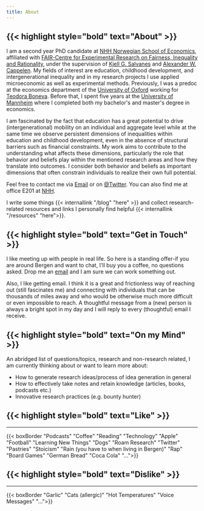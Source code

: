```yaml
---
title: About
---
```


<!---## Hi, I am Marlis!--->

<!---{{< imgresize profile.jpeg "350x350" "Profile Picture" >}}--->

## {{< highlight style="bold" text="About" >}} 

I am a second year PhD candidate at [NHH Norwegian School of Economics](https://www.nhh.no/en/), affiliated with [FAIR-Centre for Experimental Research on Fairness, Inequality and Rationality](https://www.nhh.no/en/research-centres/fair/), under the supervision of [Kjell G. Salvanes](https://sites.google.com/view/kjellsalvanes/home) and [Alexander W. Cappelen](https://sites.google.com/view/alexander-w-cappelen/home). My fields of interest are education, childhood development, and intergenerational inequality and in my research projects I use applied microeconomic as well as experimental methods. Previously, I was a predoc at the economics department of the [University of Oxford](https://www.economics.ox.ac.uk) working for [Teodora Boneva](https://sites.google.com/site/bonevateodora/home). Before that, I spent five years at the [University of Mannheim](https://www.vwl.uni-mannheim.de/en/) where I completed both my bachelor's and master's degree in economics.

I am fascinated by the fact that education has a great potential to drive (intergenerational) mobility on an individual and aggregate level while at the same time we observe persistent dimensions of inequalities within education and childhood development, even in the absence of structural barriers such as financial constraints. My work aims to contribute to the understanding what affects these dimensions, particularly the role that behavior and beliefs play within the mentioned research areas and how they translate into outcomes. I consider both behavior and beliefs as important dimensions that often constrain individuals to realize their own full potential. 

Feel free to contact me via [Email](mailto:marlis.schneider@nhh.no) or on [@Twitter](https://twitter.com/MarMaSchneider). You can also find me at office E201 at [NHH](https://goo.gl/maps/BtqYpQdX1MDeqBVUA).

I write some things {{< internallink "/blog" "here" >}} and collect research-related resources and links I personally find helpful {{< internallink "/resources" "here">}}.

## {{< highlight style="bold" text="Get in Touch" >}} 

I like meeting up with people in real life. So here is a standing offer-if you are around Bergen and want to chat, I'll buy you a coffee, no questions asked. Drop me an [email](mailto:marlis.schneider@nhh.no) and I am sure we can work something out.

Also, I like getting email. I think it is a great and frictionless way of reaching out (still fascinates me) and connecting with individuals that can be thousands of miles away and who would be otherwise much more difficult or even impossible to reach. A thoughtful message from a (new) person is always a bright spot in my day and I will reply to every (thoughtful) email I receive.

## {{< highlight style="bold" text="On my Mind" >}} 
An abridged list of questions/topics, research and non-research related, I am currently thinking about or want to learn more about:
* How to generate research ideas/process of idea generation in general
* How to effectively take notes and retain knowledge (articles, books, podcasts etc.)
* Innovative research practices (e.g. bounty hunter)

## {{< highlight style="bold" text="Like" >}} 

<hr class="line">

{{< boxBorder "Podcasts" "Coffee" "Reading" "Technology" "Apple" "Football" "Learning New Things" "Dogs" "Roam Research" "Twitter" "Pastries" "Stoicism" "Rain (you have to when living in Bergen)" "Rap" "Board Games" "German Bread" "Coca Cola" "...">}}

## {{< highlight style="bold" text="Dislike" >}} 

<hr class="line">

{{< boxBorder "Garlic" "Cats (allergic)" "Hot Temperatures" "Voice Messages" "...">}}
